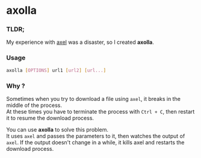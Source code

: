 # axolla

### TLDR;

My experience with [axel](https://github.com/eribertomota/axel) was a disaster, so I created **axolla**.


### Usage

```bash
axolla [OPTIONS] url1 [url2] [url...]
```

### Why ?

Sometimes when you try to download a file using `axel`, it breaks in the middle of the process.  
At these times you have to terminate the process with `Ctrl + C`, then restart it to resume the download process.  

You can use **axolla** to solve this problem.  
It uses `axel` and passes the parameters to it, then watches the output of `axel`. If the output doesn't change in a while, it kills axel and restarts the download process.

